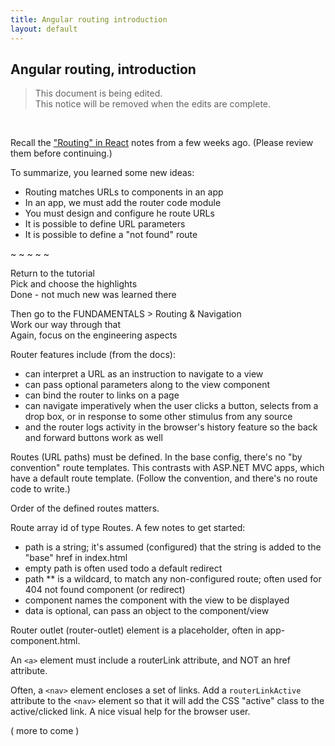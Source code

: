 ```yaml
---
title: Angular routing introduction
layout: default
---
```


## Angular routing, introduction

> This document is being edited.  
> This notice will be removed when the edits are complete.

<br> 

Recall the ["Routing" in React](react-routing) notes from a few weeks ago. (Please review them before continuing.)

To summarize, you learned some new ideas:
* Routing matches URLs to components in an app
* In an app, we must add the router code module
* You must design and configure he route URLs
* It is possible to define URL parameters
* It is possible to define a "not found" route

~ ~ ~ ~ ~ 

Return to the tutorial  
Pick and choose the highlights  
Done - not much new was learned there  

Then go to the FUNDAMENTALS > Routing & Navigation  
Work our way through that  
Again, focus on the engineering aspects  

Router features include (from the docs):
* can interpret a URL as an instruction to navigate to a view
* can pass optional parameters along to the view component 
* can bind the router to links on a page
* can navigate imperatively when the user clicks a button, selects from a drop box, or in response to some other stimulus from any source
* and the router logs activity in the browser's history feature so the back and forward buttons work as well

Routes (URL paths) must be defined. In the base config, there's no "by convention" route templates. This contrasts with ASP.NET MVC apps, which have a default route template. (Follow the convention, and there's no route code to write.)

Order of the defined routes matters. 

Route array id of type Routes. A few notes to get started:
* path is a string; it's assumed (configured) that the string is added to the "base" href in index.html
* empty path is often used todo a default redirect
* path ** is a wildcard, to match any non-configured route; often used for 404 not found component (or redirect)
* component names the component with the view to be displayed
* data is optional, can pass an object to the component/view

Router outlet (router-outlet) element is a placeholder, often in app-component.html. 

An `<a>` element must include a routerLink attribute, and NOT an href attribute. 

Often, a `<nav>` element encloses a set of links. Add a `routerLinkActive` attribute to the `<nav>` element so that it will add the CSS "active" class to the active/clicked link. A nice visual help for the browser user. 




( more to come )

<br>
